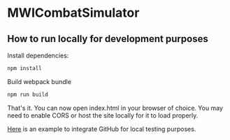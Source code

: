 # MWICombatSimulator

## How to run locally for development purposes

Install dependencies:

```bash
npm install
```

Build webpack bundle

```bash
npm run build
```

That's it. You can now open index.html in your browser of choice. You may need to enable CORS or host the site locally for it to load properly.

[Here](https://docs.github.com/en/pages/setting-up-a-github-pages-site-with-jekyll/creating-a-github-pages-site-with-jekyll) is an example to integrate GitHub for local testing purposes.
